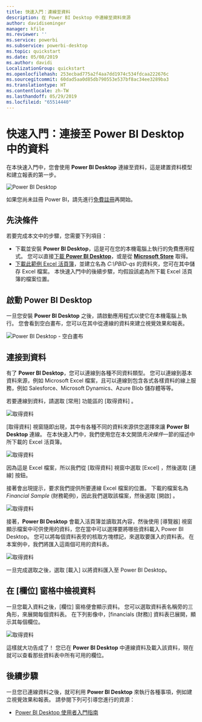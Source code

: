 ```yaml
---
title: 快速入門：連線至資料
description: 在 Power BI Desktop 中連線至資料來源
author: davidiseminger
manager: kfile
ms.reviewer: ''
ms.service: powerbi
ms.subservice: powerbi-desktop
ms.topic: quickstart
ms.date: 05/08/2019
ms.author: davidi
LocalizationGroup: quickstart
ms.openlocfilehash: 253ecbad775a2f4aa7dd1974c534fdcaa222676c
ms.sourcegitcommit: 60dad5aa0d85db790553e537bf8ac34ee3289ba3
ms.translationtype: HT
ms.contentlocale: zh-TW
ms.lasthandoff: 05/29/2019
ms.locfileid: "65514440"
---
```

# <a name="quickstart-connect-to-data-in-power-bi-desktop"></a>快速入門：連接至 Power BI Desktop 中的資料

在本快速入門中，您會使用 **Power BI Desktop** 連線至資料，這是建置資料模型和建立報表的第一步。

![Power BI Desktop](media/desktop-what-is-desktop/what-is-desktop_01.png)

如果您尚未註冊 Power BI，請先進行[免費註冊](https://app.powerbi.com/signupredirect?pbi_source=web)再開始。

## <a name="prerequisites"></a>先決條件

若要完成本文中的步驟，您需要下列項目：
* 下載並安裝 **Power BI Desktop**，這是可在您的本機電腦上執行的免費應用程式。 您可以直接[下載 **Power BI Desktop**](https://powerbi.microsoft.com/desktop)，或是從 [**Microsoft Store**](http://aka.ms/pbidesktopstore) 取得。
* [下載此範例 Excel 活頁簿](http://go.microsoft.com/fwlink/?LinkID=521962)，並建立名為 *C:\PBID-qs* 的資料夾，您可在其中儲存 Excel 檔案。 本快速入門中的後續步驟，均假設該處為所下載 Excel 活頁簿的檔案位置。

## <a name="launch-power-bi-desktop"></a>啟動 Power BI Desktop

一旦您安裝 **Power BI Desktop** 之後，請啟動應用程式以使它在本機電腦上執行。 您會看到空白畫布，您可以在其中從連線的資料來建立視覺效果和報表。 

![Power BI Desktop - 空白畫布](media/desktop-quickstart-connect-to-data/qs-connect-data_01.png)

## <a name="connect-to-data"></a>連接到資料

有了 **Power BI Desktop**，您可以連線到各種不同資料類型。 您可以連線到基本資料來源，例如 Microsoft Excel 檔案，且可以連線到包含各式各樣資料的線上服務，例如 Salesforce、Microsoft Dynamics、Azure Blob 儲存體等等。

若要連線到資料，請選取 [常用]  功能區的 [取得資料]  。

![取得資料](media/desktop-quickstart-connect-to-data/qs-connect-data_02.png)

[取得資料]  視窗隨即出現，其中有各種不同的資料來源供您選擇來讓 **Power BI Desktop** 連線。 在本快速入門中，我們使用您在本文開頭*先決條件*一節的描述中所下載的 Excel 活頁簿。

![取得資料](media/desktop-quickstart-connect-to-data/qs-connect-data_03.png)

因為這是 Excel 檔案，所以我們從 [取得資料]  視窗中選取 [Excel]  ，然後選取 [連線]  按鈕。

接著會出現提示，要求我們提供所要連線 Excel 檔案的位置。 下載的檔案名為 *Financial Sample* (財務範例)，因此我們選取該檔案，然後選取 [開啟]  。

![取得資料](media/desktop-quickstart-connect-to-data/qs-connect-data_04.png)

接著，**Power BI Desktop** 會載入活頁簿並讀取其內容，然後使用 [導覽器]  視窗顯示檔案中可供使用的資料，您在當中可以選擇要將哪些資料載入 Power BI Desktop。 您可以將每個資料表旁的核取方塊標記，來選取要匯入的資料表。 在本案例中，我們將匯入這兩個可用的資料表。

![取得資料](media/desktop-quickstart-connect-to-data/qs-connect-data_05.png)

一旦完成選取之後，選取 [載入]  以將資料匯入至 Power BI Desktop。

## <a name="view-data-in-the-fields-pane"></a>在 [欄位] 窗格中檢視資料

一旦您載入資料之後，[欄位]  窗格便會顯示資料。 您可以選取資料表名稱旁的三角形，來展開每個資料表。 在下列影像中，[financials (財務)]  資料表已展開，顯示其每個欄位。 

![取得資料](media/desktop-quickstart-connect-to-data/qs-connect-data_06.png)

這樣就大功告成了！ 您已在 **Power BI Desktop** 中連線資料及載入該資料，現在就可以查看那些資料表中所有可用的欄位。

## <a name="next-steps"></a>後續步驟

一旦您已連線資料之後，就可利用 **Power BI Desktop** 來執行各種事項，例如建立視覺效果和報表。 請參閱下列可引導您進行的資源：

* [Power BI Desktop 使用者入門指南](desktop-getting-started.md)